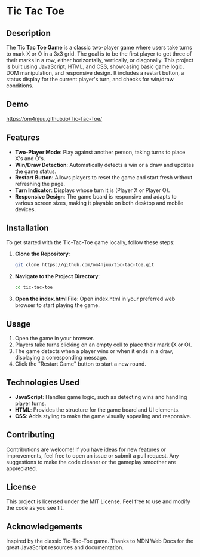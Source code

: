 # Tic Tac Toe

## Description

The **Tic Tac Toe Game** is a classic two-player game where users take turns to mark X or O in a 3x3 grid. The goal is to be the first player to get three of their marks in a row, either horizontally, vertically, or diagonally. This project is built using JavaScript, HTML, and CSS, showcasing basic game logic, DOM manipulation, and responsive design. It includes a restart button, a status display for the current player's turn, and checks for win/draw conditions.

## Demo
https://om4njuu.github.io/Tic-Tac-Toe/

## Features

- **Two-Player Mode**: Play against another person, taking turns to place X's and O's.
- **Win/Draw Detection**: Automatically detects a win or a draw and updates the game status.
- **Restart Button**: Allows players to reset the game and start fresh without refreshing the page.
- **Turn Indicator**: Displays whose turn it is (Player X or Player O).
- **Responsive Design**: The game board is responsive and adapts to various screen sizes, making it playable on both desktop and mobile devices.

## Installation

To get started with the Tic-Tac-Toe game locally, follow these steps:

1. **Clone the Repository**:
   ```bash
   git clone https://github.com/om4njuu/tic-tac-toe.git

2. **Navigate to the Project Directory**:
    ```bash
    cd tic-tac-toe

3. **Open the index.html File**:
   Open index.html in your preferred web browser to start playing the game.
   
## Usage
1. Open the game in your browser.
2. Players take turns clicking on an empty cell to place their mark (X or O).
3. The game detects when a player wins or when it ends in a draw, displaying a corresponding message.
4. Click the "Restart Game" button to start a new round.
   
## Technologies Used
- **JavaScript**: Handles game logic, such as detecting wins and handling player turns.
- **HTML**: Provides the structure for the game board and UI elements.
- **CSS**: Adds styling to make the game visually appealing and responsive.

## Contributing
Contributions are welcome! If you have ideas for new features or improvements, feel free to open an issue or submit a pull request. Any suggestions to make the code cleaner or the gameplay smoother are appreciated.

## License
This project is licensed under the MIT License. Feel free to use and modify the code as you see fit.

## Acknowledgements
Inspired by the classic Tic-Tac-Toe game. Thanks to MDN Web Docs for the great JavaScript resources and documentation.
